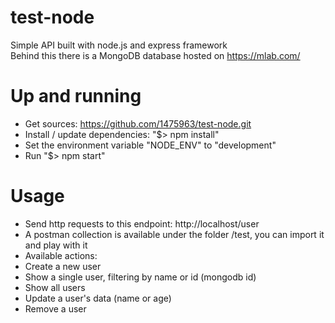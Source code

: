 # test-node
Simple API built with node.js and express framework<br />
Behind this there is a MongoDB database hosted on https://mlab.com/<br />

# Up and running
* Get sources: https://github.com/1475963/test-node.git<br />
* Install / update dependencies: "$> npm install"<br />
* Set the environment variable "NODE_ENV" to "development"<br />
* Run "$> npm start"<br />

# Usage
* Send http requests to this endpoint: http://localhost/user
* A postman collection is available under the folder /test, you can import it and play with it
* Available actions:
* Create a new user
* Show a single user, filtering by name or id (mongodb id)
* Show all users
* Update a user's data (name or age)
* Remove a user

